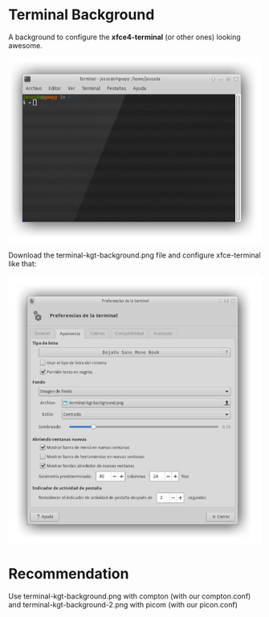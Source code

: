 # Terminal Background

A background to configure the  **xfce4-terminal** (or other ones) looking awesome.

![XFCE Terminal](../screenshots/xfce-terminal.png)


Download the terminal-kgt-background.png file and configure xfce-terminal like that:

![Terminal configuration](../screenshots/xfce-terminal-configuration.png)


# Recommendation

Use terminal-kgt-background.png with compton (with our compton.conf)
and terminal-kgt-background-2.png with picom (with our picon.conf)


